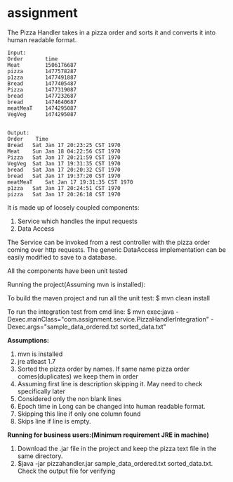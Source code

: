 # assignment
The Pizza Handler takes in a pizza order and sorts it and converts it into human readable format.
```
Input:
Order		time
Meat		1506176687
pizza		1477578287
p1zza		1477491887
Bread		1477405487
Pizza		1477319087
bread		1477232687
bread		1474640687
meatMeaT	1474295087
VegVeg		1474295087


Output:
Order	 Time 
Bread	Sat Jan 17 20:23:25 CST 1970
Meat	Sun Jan 18 04:22:56 CST 1970
Pizza	Sat Jan 17 20:21:59 CST 1970
VegVeg	Sat Jan 17 19:31:35 CST 1970
bread	Sat Jan 17 20:20:32 CST 1970
bread	Sat Jan 17 19:37:20 CST 1970
meatMeaT	Sat Jan 17 19:31:35 CST 1970
p1zza	Sat Jan 17 20:24:51 CST 1970
pizza	Sat Jan 17 20:26:18 CST 1970
```

It is made up of loosely coupled components:
1. Service which handles the input requests
2. Data Access

The Service can be invoked from a rest controller with the pizza order coming over http requests.
The generic DataAccess implementation can be easily modified to save to a database.

All the components have been unit tested


Running the project(Assuming mvn is installed):

To build the maven project and run all the unit test:
$ mvn clean install

To run the integration test from cmd line:
$ mvn exec:java -Dexec.mainClass="com.assignment.service.PizzaHandlerIntegration" -Dexec.args="sample_data_ordered.txt sorted_data.txt"


**Assumptions:**

1. mvn is installed
2. jre atleast 1.7
3. Sorted the pizza order by names. If same name pizza order comes(duplicates) we keep them in order
4. Assuming first line is description skipping it. May need to check specifically later
5. Considered only the non blank lines
6. Epoch time in Long can be changed into human readable format.
7. Skipping this line if only one column found
8. Skips line if line is empty.

**Running for business users:(Minimum requirement JRE in machine)**

1. Download the .jar file in the project and keep the pizza text file in the same directory.
2. $java -jar pizzahandler.jar sample_data_ordered.txt sorted_data.txt. Check the output file for verifying
